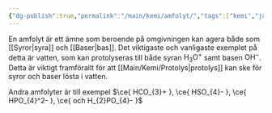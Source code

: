 ```yaml
---
{"dg-publish":true,"permalink":"/main/kemi/amfolyt/","tags":["kemi","jämvikter","syra-bas"]}
---
```


En amfolyt är ett ämne som beroende på omgivningen kan agera både som [[Syror\|syra]] och [[Baser\|bas]]. Det viktigaste och vanligaste exemplet på detta är vatten, som kan protolyseras till både syran $\mathrm{H_3O^+}$ samt basen $\mathrm{OH^-}$. Detta är viktigt framförallt för att [[Main/Kemi/Protolys\|protolys]] kan ske för syror och baser lösta i vatten.

Andra amfolyter är till exempel $\ce{ HCO_{3}+ }, \ce{ HSO_{4}- }, \ce{ HPO_{4}^2- }, \ce{ och H_{2}PO_{4}- }$